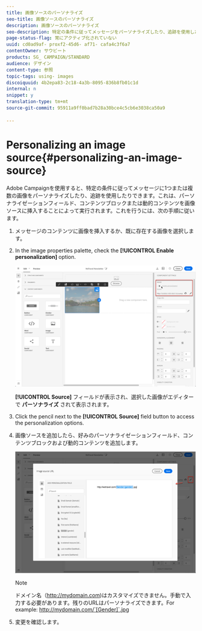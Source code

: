 ```yaml
---
title: 画像ソースのパーソナライズ
seo-title: 画像ソースのパーソナライズ
description: 画像ソースのパーソナライズ
seo-description: 特定の条件に従ってメッセージをパーソナライズしたり、追跡を使用したりする方法について説明します。
page-status-flag: 常にアクティブ化されていない
uuid: cd0ad9af- proxf2-45d6- af71- cafa4c3f6a7
contentOwner: サウビート
products: SG_ CAMPAIGN/STANDARD
audience: デザイン
content-type: 参照
topic-tags: using- images
discoiquuid: 4b2epa83-2c18-4a3b-8095-836b8fb01c1d
internal: n
snippet: y
translation-type: tm+mt
source-git-commit: 95911a9ff0bad7b28a30bce4c5cb6e3038ca50a9

---
```



# Personalizing an image source{#personalizing-an-image-source}

Adobe Campaignを使用すると、特定の条件に従ってメッセージに1つまたは複数の画像をパーソナライズしたり、追跡を使用したりできます。これは、パーソナライゼーションフィールド、コンテンツブロックまたは動的コンテンツを画像ソースに挿入することによって実行されます。これを行うには、次の手順に従います。

1. メッセージのコンテンツに画像を挿入するか、既に存在する画像を選択します。
1. In the image properties palette, check the **[!UICONTROL Enable personalization]** option.

   ![](assets/des_personalize_images_1.png)

   **[!UICONTROL Source]** フィールドが表示され、選択した画像がエディターで **パーソナライズ** されて表示されます。

1. Click the pencil next to the **[!UICONTROL Source]** field button to access the personalization options.
1. 画像ソースを追加したら、好みのパーソナライゼーションフィールド、コンテンツブロックおよび動的コンテンツを追加します。

   ![](assets/des_personalize_images_2.png)

   >[!NOTE]
   >
   >ドメイン名（http://mydomain.com)はカスタマイズできません。手動で入力する必要があります。残りのURLはパーソナライズできます。For example: http://mydomain.com/`[Gender]`.jpg

1. 変更を確認します。

